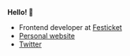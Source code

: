 **Hello! 👋**

- Frontend developer at [Festicket](https://www.festicket.com/)
- [Personal website](https://boda.dev/)
- [Twitter](https://twitter.com/bodazhao)


